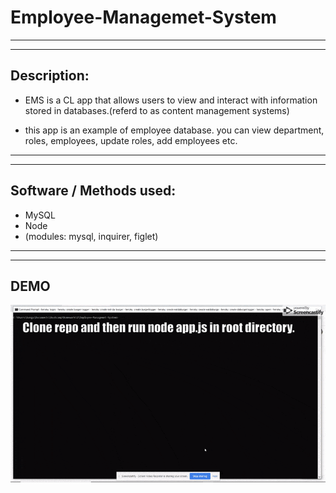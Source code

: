 # Employee-Managemet-System
________________________________________________________________________________________________________________________________________
________________________________________________________________________________________________________________________________________

## **Description:**

* EMS is a CL app that allows users to view and interact with information stored in databases.(referd to as content management systems)

* this app is an example of employee database. you can view department, roles, employees, update roles, add employees etc.

________________________________________________________________________________________________________________________________________
________________________________________________________________________________________________________________________________________

## **Software / Methods used:**

* MySQL
* Node 
* (modules: mysql, inquirer, figlet)

________________________________________________________________________________________________________________________________________
________________________________________________________________________________________________________________________________________

## **DEMO**

![Gif](/lib/demoGiF.gif)
